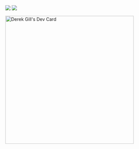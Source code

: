 <picture>
  <img src="https://github-readme-stats.vercel.app/api?username=derekgill&show_icons=true&theme=transparent&count_private=true&include_all_commits=true" />
</picture>

<picture>
  <img src="https://github-readme-stats.vercel.app/api/top-langs/?username=derekgill" />
</picture>

<a href="https://app.daily.dev/derekgill"><img src="https://api.daily.dev/devcards/72296ec5a9df44aab5be24ff3e4d282d.png?r=p46" width="400" alt="Derek Gill's Dev Card"/></a>
